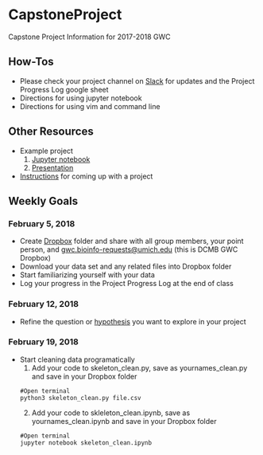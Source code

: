 # CapstoneProject
Capstone Project Information for 2017-2018 GWC

## How-Tos  
- Please check your project channel on [Slack](https://dcmbgirlswhocode.slack.com/messages) for updates and the Project Progress Log google sheet  
- Directions for using jupyter notebook  
- Directions for using vim and command line  

## Other Resources
- Example project 
  1. [Jupyter notebook](20171202-gwc_exampleProject_movieLikes.ipynb)
  2. [Presentation](project_example.pdf)
- [Instructions](Capstone_Project_Instructions.pdf) for coming up with a project

## Weekly Goals

### February 5, 2018
- Create [Dropbox](https://www.dropbox.com) folder and share with all group members, your point person, and gwc.bioinfo-requests@umich.edu (this is DCMB GWC Dropbox)  
- Download your data set and any related files into Dropbox folder   
- Start familiarizing yourself with your data  
- Log your progress in the Project Progress Log at the end of class  

### February 12, 2018
- Refine the question or [hypothesis](https://www.sciencebuddies.org/blog/a-strong-hypothesis) you want to explore in your project

### February 19, 2018
- Start cleaning data programatically 
  1. Add your code to skeleton_clean.py, save as yournames_clean.py and save in your Dropbox folder
  ```
  #Open terminal
  python3 skeleton_clean.py file.csv
  ```
  2. Add your code to skleleton_clean.ipynb, save as yournames_clean.ipynb and save in your Dropbox folder
   ```
  #Open terminal
  jupyter notebook skeleton_clean.ipynb
  ```
